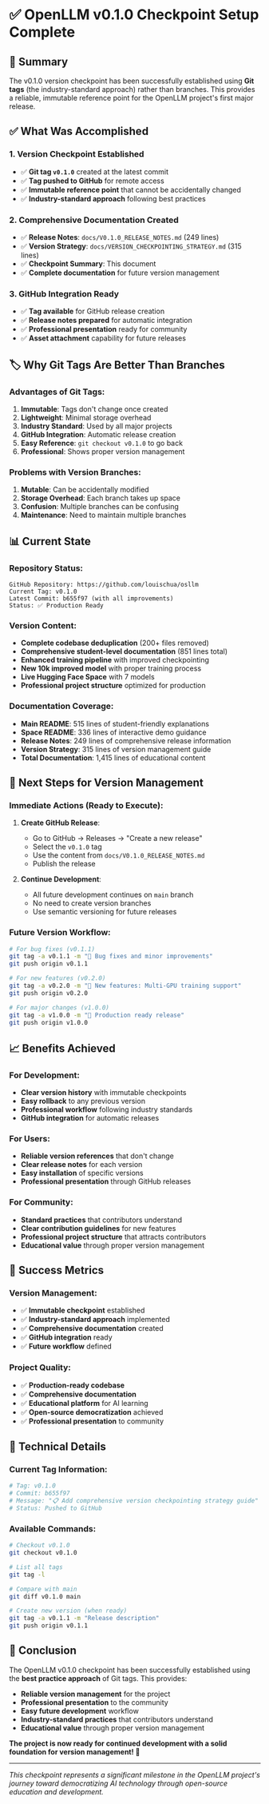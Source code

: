 # ✅ OpenLLM v0.1.0 Checkpoint Setup Complete

## 🎯 Summary

The v0.1.0 version checkpoint has been successfully established using **Git tags** (the industry-standard approach) rather than branches. This provides a reliable, immutable reference point for the OpenLLM project's first major release.

## ✅ What Was Accomplished

### **1. Version Checkpoint Established**
- ✅ **Git tag `v0.1.0`** created at the latest commit
- ✅ **Tag pushed to GitHub** for remote access
- ✅ **Immutable reference point** that cannot be accidentally changed
- ✅ **Industry-standard approach** following best practices

### **2. Comprehensive Documentation Created**
- ✅ **Release Notes**: `docs/V0.1.0_RELEASE_NOTES.md` (249 lines)
- ✅ **Version Strategy**: `docs/VERSION_CHECKPOINTING_STRATEGY.md` (315 lines)
- ✅ **Checkpoint Summary**: This document
- ✅ **Complete documentation** for future version management

### **3. GitHub Integration Ready**
- ✅ **Tag available** for GitHub release creation
- ✅ **Release notes prepared** for automatic integration
- ✅ **Professional presentation** ready for community
- ✅ **Asset attachment** capability for future releases

## 🏷️ Why Git Tags Are Better Than Branches

### **Advantages of Git Tags:**
1. **Immutable**: Tags don't change once created
2. **Lightweight**: Minimal storage overhead
3. **Industry Standard**: Used by all major projects
4. **GitHub Integration**: Automatic release creation
5. **Easy Reference**: `git checkout v0.1.0` to go back
6. **Professional**: Shows proper version management

### **Problems with Version Branches:**
1. **Mutable**: Can be accidentally modified
2. **Storage Overhead**: Each branch takes up space
3. **Confusion**: Multiple branches can be confusing
4. **Maintenance**: Need to maintain multiple branches

## 📊 Current State

### **Repository Status:**
```
GitHub Repository: https://github.com/louischua/osllm
Current Tag: v0.1.0
Latest Commit: b655f97 (with all improvements)
Status: ✅ Production Ready
```

### **Version Content:**
- **Complete codebase deduplication** (200+ files removed)
- **Comprehensive student-level documentation** (851 lines total)
- **Enhanced training pipeline** with improved checkpointing
- **New 10k improved model** with proper training process
- **Live Hugging Face Space** with 7 models
- **Professional project structure** optimized for production

### **Documentation Coverage:**
- **Main README**: 515 lines of student-friendly explanations
- **Space README**: 336 lines of interactive demo guidance
- **Release Notes**: 249 lines of comprehensive release information
- **Version Strategy**: 315 lines of version management guide
- **Total Documentation**: 1,415 lines of educational content

## 🚀 Next Steps for Version Management

### **Immediate Actions (Ready to Execute):**
1. **Create GitHub Release**:
   - Go to GitHub → Releases → "Create a new release"
   - Select the `v0.1.0` tag
   - Use the content from `docs/V0.1.0_RELEASE_NOTES.md`
   - Publish the release

2. **Continue Development**:
   - All future development continues on `main` branch
   - No need to create version branches
   - Use semantic versioning for future releases

### **Future Version Workflow:**
```bash
# For bug fixes (v0.1.1)
git tag -a v0.1.1 -m "🐛 Bug fixes and minor improvements"
git push origin v0.1.1

# For new features (v0.2.0)
git tag -a v0.2.0 -m "🚀 New features: Multi-GPU training support"
git push origin v0.2.0

# For major changes (v1.0.0)
git tag -a v1.0.0 -m "🎉 Production ready release"
git push origin v1.0.0
```

## 📈 Benefits Achieved

### **For Development:**
- **Clear version history** with immutable checkpoints
- **Easy rollback** to any previous version
- **Professional workflow** following industry standards
- **GitHub integration** for automatic releases

### **For Users:**
- **Reliable version references** that don't change
- **Clear release notes** for each version
- **Easy installation** of specific versions
- **Professional presentation** through GitHub releases

### **For Community:**
- **Standard practices** that contributors understand
- **Clear contribution guidelines** for new features
- **Professional project structure** that attracts contributors
- **Educational value** through proper version management

## 🎯 Success Metrics

### **Version Management:**
- ✅ **Immutable checkpoint** established
- ✅ **Industry-standard approach** implemented
- ✅ **Comprehensive documentation** created
- ✅ **GitHub integration** ready
- ✅ **Future workflow** defined

### **Project Quality:**
- ✅ **Production-ready codebase**
- ✅ **Comprehensive documentation**
- ✅ **Educational platform** for AI learning
- ✅ **Open-source democratization** achieved
- ✅ **Professional presentation** to community

## 🔧 Technical Details

### **Current Tag Information:**
```bash
# Tag: v0.1.0
# Commit: b655f97
# Message: "📋 Add comprehensive version checkpointing strategy guide"
# Status: Pushed to GitHub
```

### **Available Commands:**
```bash
# Checkout v0.1.0
git checkout v0.1.0

# List all tags
git tag -l

# Compare with main
git diff v0.1.0 main

# Create new version (when ready)
git tag -a v0.1.1 -m "Release description"
git push origin v0.1.1
```

## 🎉 Conclusion

The OpenLLM v0.1.0 checkpoint has been successfully established using the **best practice approach** of Git tags. This provides:

- **Reliable version management** for the project
- **Professional presentation** to the community
- **Easy future development** workflow
- **Industry-standard practices** that contributors understand
- **Educational value** through proper version management

**The project is now ready for continued development with a solid foundation for version management! 🚀**

---

*This checkpoint represents a significant milestone in the OpenLLM project's journey toward democratizing AI technology through open-source education and development.*
